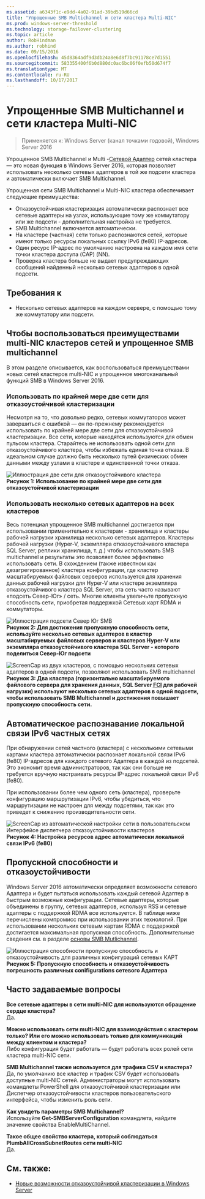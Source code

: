 ```yaml
---
ms.assetid: a6343f1c-e9dd-4a02-91ad-39bd519d66cd
title: "Упрощенные SMB Multichannel и сети кластера Multi-NIC"
ms.prod: windows-server-threshold
ms.technology: storage-failover-clustering
ms.topic: article
author: RobHindman
ms.author: robhind
ms.date: 09/15/2016
ms.openlocfilehash: 45d8364adf9d3db24a8e6d8f7bc91178ce7d1551
ms.sourcegitcommit: 583355400f6b0d880dc0ac6bc06f0efb50d674f7
ms.translationtype: MT
ms.contentlocale: ru-RU
ms.lasthandoff: 10/17/2017
---
```

# <a name="simplified-smb-multichannel-and-multi-nic-cluster-networks"></a>Упрощенные SMB Multichannel и сети кластера Multi-NIC

> Применяется к: Windows Server (канал точками годовой), Windows Server 2016

Упрощенное SMB Multichannel и Multi -<abbr title="сетевой адаптер">Сетевой Адаптер</abbr> сетей кластера — это новая функция в Windows Server 2016, которая позволяет использовать несколько сетевых адаптеров в той же подсети кластера и автоматически включает SMB Multichannel.  

Упрощенная сети SMB Multichannel и Multi-NIC кластера обеспечивает следующие преимущества:  
- Отказоустойчивая кластеризация автоматически распознает все сетевые адаптеры на узлах, использующие тому же коммутатору или же подсети - дополнительная настройка не требуется.  
- SMB Multichannel включается автоматически.  
- На кластере (частная) сети только распознаются сетей, которые имеют только ресурсы локальных ссылку IPv6 (fe80) IP-адресов.  
- Один ресурс IP-адрес по умолчанию настроена на каждом имя сети точки кластера доступа (CAP) (NN).  
- Проверка кластера больше не выдает предупреждающих сообщений найденный несколько сетевых адаптеров в одной подсети.  

## <a name="requirements"></a>Требования к  
-   Несколько сетевых адаптеров на каждом сервере, с помощью тому же коммутатору или подсети.  

## <a name="how-to-take-advantage-of-multi-nic-clusters-networks-and-simplified-smb-multichannel"></a>Чтобы воспользоваться преимуществами multi-NIC кластеров сетей и упрощенное SMB multichannel  
В этом разделе описывается, как воспользоваться преимуществами новых сетей кластеров multi-NIC и упрощенное многоканальный функций SMB в Windows Server 2016.  

### <a name="use-at-least-two-networks-for-failover-clustering"></a>Использовать по крайней мере две сети для отказоустойчивой кластеризации   
Несмотря на то, что довольно редко, сетевых коммутаторов может завершиться с ошибкой — он по-прежнему рекомендуется использовать по крайней мере две сети для отказоустойчивой кластеризации. Все сети, которые находятся используются для обмен пульсом кластера. Старайтесь не использовать одной сети для отказоустойчивого кластера, чтобы избежать единая точка отказа. В идеальном случае должно быть несколько путей физических обмен данными между узлами в кластере и единственной точки отказа.  

![Иллюстрация две сети для отказоустойчивого кластера](media/Simplified-SMB-Multichannel-and-Multi-NIC-Cluster-Networks/Clustering_MulitNIC_Fig1.png)  
**Рисунок 1: Использование по крайней мере две сети для отказоустойчивой кластеризации**  

### <a name="use-multiple-nics-across-clusters"></a>Использовать несколько сетевых адаптеров на всех кластеров  

Весь потенциал упрощенное SMB multichannel достигается при использовании применительно к кластерам - хранилища и кластеры рабочей нагрузки хранилища несколько сетевых адаптеров. Кластеры рабочей нагрузки (Hyper-V, экземпляра отказоустойчивого кластера SQL Server, реплики хранилища, т. д.) чтобы использовать SMB multichannel и результаты это позволяет более эффективно использовать сети. В схождением (также известном как дезагрегированное) кластера конфигурации, где кластер масштабируемых файловых серверов используется для хранения данных рабочей нагрузки для Hyper-V или кластере экземпляра отказоустойчивого кластера SQL Server, эта сеть часто называют «подсеть Север-Юг» / сеть. Многие клиенты увеличьте пропускную способность сети, приобретая поддержкой Сетевых карт RDMA и коммутаторы.  

![Иллюстрация подсети Север Юг SMB](media/Simplified-SMB-Multichannel-and-Multi-NIC-Cluster-Networks/Clustering_MulitNIC_Fig2.png)  
**Рисунок 2: Для достижения пропускную способность сети, используйте несколько сетевых адаптеров в кластер масштабируемых файловых серверов и кластеров Hyper-V или экземпляра отказоустойчивого кластера SQL Server - которого поделиться Север-Юг подсети**  

![ScreenCap из двух кластеров, с помощью нескольких сетевых адаптеров в одной подсети, позволяют использовать SMB multichannel](media/Simplified-SMB-Multichannel-and-Multi-NIC-Cluster-Networks/Clustering_MulitNIC_Fig3.png)  
**Рисунок 3: Два кластера (горизонтально масштабируемого файлового сервера для хранения данных, SQL Server <abbr title="отказоустойчивой кластеризации экземпляра">FCI</abbr> для рабочей нагрузки) используют несколько сетевых адаптеров в одной подсети, чтобы использовать SMB Multichannel и достижения повышает пропускную способность сети.** 

## <a name="automatic-recognition-of-ipv6-link-local-private-networks"></a>Автоматическое распознавание локальной связи IPv6 частных сетях  
При обнаружении сетей частного (кластера) с несколькими сетевыми картами кластера автоматически распознает локальной связи IPv6 (fe80) IP-адресов для каждого сетевого Адаптера в каждой из подсетей. Это экономит время администраторов, так как они больше не требуется вручную настраивать ресурсы IP-адрес локальной связи IPv6 (fe80).  

При использовании более чем одного сеть (кластера), проверьте конфигурацию маршрутизации IPv6, чтобы убедиться, что маршрутизации не настроен для между подсетями, так как это приведет к снижению производительности сети.  

![ScreenCap из автоматической настройки сети в пользовательском Интерфейсе диспетчера отказоустойчивости кластеров](media/Simplified-SMB-Multichannel-and-Multi-NIC-Cluster-Networks/Clustering_MulitNIC_Fig4.png)  
**Рисунок 4: Настройка ресурсов адрес автоматически локальной связи IPv6 (fe80)**  

## <a name="throughput-and-fault-tolerance"></a>Пропускной способности и отказоустойчивости  
Windows Server 2016 автоматически определяет возможности сетевого Адаптера и будет пытаться использовать каждый сетевой Адаптер в быстрым возможные конфигурации. Сетевые адаптеры, которые объединены в группу, сетевых адаптеров, используя RSS и сетевые адаптеры с поддержкой RDMA все используется. В таблице ниже перечислены компромисс при использовании этих технологий. При использовании нескольких сетевым картам RDMA с поддержкой достигается максимальная пропускная способность. Дополнительные сведения см. в разделе [основы SMB Mutlichannel](https://blogs.technet.microsoft.com/josebda/2012/06/28/the-basics-of-smb-multichannel-a-feature-of-windows-server-2012-and-smb-3-0/).

![Иллюстрация способности пропускную способность и отказоустойчивость для различных конфигураций сетевых КАРТ](media/Simplified-SMB-Multichannel-and-Multi-NIC-Cluster-Networks/Clustering_MulitNIC_Fig5.png)  
**Рисунок 5: Пропускную способность и отказоустойчивость погрешность различных conifigurations сетевого Адаптера**   

## <a name="frequently-asked-questions"></a>Часто задаваемые вопросы  
**Все сетевые адаптеры в сети multi-NIC для используются обращение сердце кластера?**  
    Да.  

**Можно использовать сети multi-NIC для взаимодействия с кластером только? Или его можно использовать только для коммуникаций между клиентом и кластера?**  
    Либо конфигурация будет работать — будут работать всех ролей сети кластера multi-NIC сети.  

**SMB Multichannel также используется для трафика CSV и кластера?**  
    Да, по умолчанию все кластер и трафик CSV будет использовать доступные multi-NIC сетей. Администраторы могут использовать командлеты PowerShell для отказоустойчивой кластеризации или Диспетчер отказоустойчивости кластеров пользовательского интерфейса, чтобы изменить роль сети.  

**Как увидеть параметры SMB Multichannel?**  
    Используйте **Get-SMBServerConfiguration** командлета, найдите значение свойства EnableMultiChannel.  

**Такое общее свойство кластера, который соблюдаться PlumbAllCrossSubnetRoutes сети multi-NIC**  
     Да.  

## <a name="see-also"></a>См. также:  
- [Новые возможности отказоустойчивой кластеризации в Windows Server](whats-new-in-failover-clustering.md)  
